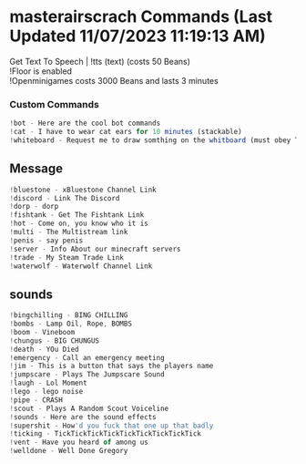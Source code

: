 # masterairscrach Commands (Last Updated 11/07/2023 11:19:13 AM)
Get Text To Speech | !tts (text) (costs 50 Beans) <br>
!Floor is enabled <br>
!Openminigames costs 3000 Beans and lasts 3 minutes <br>
### Custom Commands <br>
```js
!bot - Here are the cool bot commands
!cat - I have to wear cat ears for 10 minutes (stackable)
!whiteboard - Request me to draw somthing on the whitboard (must obey Twitch TOS)
```
## Message <br>
```js
!bluestone - xBluestone Channel Link
!discord - Link The Discord
!dorp - dorp
!fishtank - Get The Fishtank Link
!hot - Come on, you know who it is
!multi - The Multistream link
!penis - say penis
!server - Info About our minecraft servers
!trade - My Steam Trade Link
!waterwolf - Waterwolf Channel Link
```
## sounds <br>
```js
!bingchilling - BING CHILLING
!bombs - Lamp Oil, Rope, BOMBS
!boom - Vineboom
!chungus - BIG CHUNGUS
!death - YOu Died
!emergency - Call an emergency meeting
!jim - This is a button that says the players name
!jumpscare - Plays The Jumpscare Sound
!laugh - Lol Moment
!lego - lego noise
!pipe - CRASH
!scout - Plays A Random Scout Voiceline
!sounds - Here are the sound effects
!supershit - How'd you fuck that one up that badly
!ticking - TickTickTickTickTickTickTickTickTick
!vent - Have you heard of among us
!welldone - Well Done Gregory
